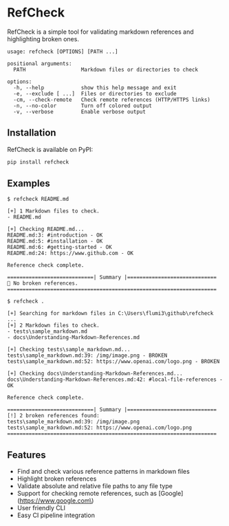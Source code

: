 # RefCheck

RefCheck is a simple tool for validating markdown references and highlighting
broken ones.

```text
usage: refcheck [OPTIONS] [PATH ...]

positional arguments:
  PATH                  Markdown files or directories to check

options:
  -h, --help            show this help message and exit
  -e, --exclude [ ...]  Files or directories to exclude
  -cm, --check-remote   Check remote references (HTTP/HTTPS links)
  -n, --no-color        Turn off colored output
  -v, --verbose         Enable verbose output
```

## Installation

RefCheck is available on PyPI:

```bash
pip install refcheck
```

## Examples

```text
$ refcheck README.md

[+] 1 Markdown files to check.
- README.md

[+] Checking README.md...
README.md:3: #introduction - OK
README.md:5: #installation - OK
README.md:6: #getting-started - OK
README.md:24: https://www.github.com - OK

Reference check complete.

============================| Summary |=============================
🎉 No broken references.
====================================================================
```

```text
$ refcheck .

[+] Searching for markdown files in C:\Users\flumi3\github\refcheck ...
[+] 2 Markdown files to check.
- tests\sample_markdown.md
- docs\Understanding-Markdown-References.md

[+] Checking tests\sample_markdown.md...
tests\sample_markdown.md:39: /img/image.png - BROKEN
tests\sample_markdown.md:52: https://www.openai.com/logo.png - BROKEN

[+] Checking docs\Understanding-Markdown-References.md...
docs\Understanding-Markdown-References.md:42: #local-file-references - OK

Reference check complete.

============================| Summary |=============================
[!] 2 broken references found:
tests\sample_markdown.md:39: /img/image.png
tests\sample_markdown.md:52: https://www.openai.com/logo.png
====================================================================
```

## Features

- Find and check various reference patterns in markdown files
- Highlight broken references
- Validate absolute and relative file paths to any file type
- Support for checking remote references, such as \[Google\]\(https://www.google.com\)
- User friendly CLI
- Easy CI pipeline integration
